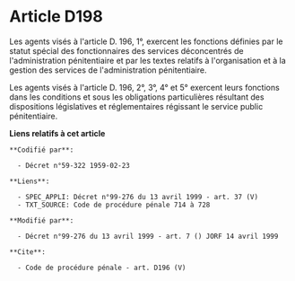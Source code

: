 # Article D198

Les agents visés à l'article D. 196, 1°, exercent les fonctions définies par le statut spécial des fonctionnaires des
services déconcentrés de l'administration pénitentiaire et par les textes relatifs à l'organisation et à la gestion des
services de l'administration pénitentiaire. 

Les agents visés à l'article D. 196, 2°, 3°, 4° et 5° exercent leurs fonctions dans les conditions et sous les obligations
particulières résultant des dispositions législatives et réglementaires régissant le service public pénitentiaire.

**Liens relatifs à cet article**

	**Codifié par**:

	  - Décret n°59-322 1959-02-23

	**Liens**:

	  - SPEC_APPLI: Décret n°99-276 du 13 avril 1999 - art. 37 (V)
	  - TXT_SOURCE: Code de procédure pénale 714 à 728

	**Modifié par**:

	  - Décret n°99-276 du 13 avril 1999 - art. 7 () JORF 14 avril 1999

	**Cite**:

	  - Code de procédure pénale - art. D196 (V)
